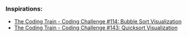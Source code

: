 ### Inspirations:
- [The Coding Train - Coding Challenge #114: Bubble Sort Visualization](https://www.youtube.com/watch?v=67k3I2GxTH8)
- [The Coding Train - Coding Challenge #143: Quicksort Visualization](https://www.youtube.com/watch?v=eqo2LxRADhU)
